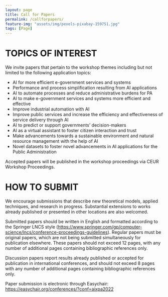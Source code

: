 ```yaml
---
layout: page
title: Call for Papers
permalink: /callforpapers/
feature-img: "assets/img/pexels-pixabay-159751.jpg"
tags: [Page]
---
```


# TOPICS OF INTEREST 

We invite papers that pertain to the workshop themes including but not limited to the following application topics:

- AI for more efficient e-government services and systems
- Performance and process simplification resulting from AI applications
- AI to automate processes and reduce administrative burdens for PA
- AI to make e-government services and systems more efficient and effective
- Improve industrial automation with AI
- Improve public services and increase the efficiency and effectiveness of service delivery through AI
- AI to predict or support governments’ decision-makers
- AI as a virtual assistant to foster citizen interaction and trust
- Make advancements towards a sustainable environment and natural resource management with the help of AI
- Novel datasets to foster novel advancements in AI applications for the Public Administration

Accepted papers will be published in the workshop proceedings via CEUR Workshop Proceedings.

# HOW TO SUBMIT

We encourage submissions that describe new theoretical models, applied techniques, and research in progress. Substantial extensions to works already published or presented in other locations are also welcomed.

Submitted papers should be written in English and formatted according to the Springer LNCS style (https://www.springer.com/gp/computer-science/lncs/conference-proceedings-guidelines). Regular papers must be original papers, which are not being submitted simultaneously for publication elsewhere. These papers should not exceed 12 pages, with any number of additional pages containing bibliographic references only.

Discussion papers report results already published or accepted for publication in international conferences, and should not exceed 8 pages with any number of additional pages containing bibliographic references only.

Paper submission is electronic through Easychair:
https://easychair.org/conferences/?conf=aixpa2022 

